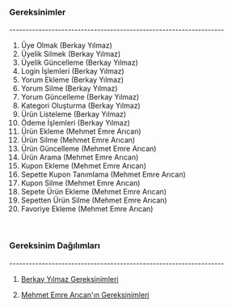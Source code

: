 <h3>Gereksinimler</h3>
------------------------------------------------------------------
</br>

1. Üye Olmak (Berkay Yılmaz)
2. Üyelik Silmek (Berkay Yılmaz)
3. Üyelik Güncelleme (Berkay Yılmaz)
4. Login İşlemleri (Berkay Yılmaz)
5. Yorum Ekleme (Berkay Yılmaz)
6. Yorum Silme (Berkay Yılmaz)
7. Yorum Güncelleme (Berkay Yılmaz)
8. Kategori Oluşturma (Berkay Yılmaz)
9. Ürün Listeleme (Berkay Yılmaz)
10. Ödeme İşlemleri (Berkay Yılmaz)
11. Ürün Ekleme (Mehmet Emre Arıcan)
12. Ürün Silme (Mehmet Emre Arıcan)
13. Ürün Güncelleme (Mehmet Emre Arıcan) 
14. Ürün Arama (Mehmet Emre Arıcan)
15. Kupon Ekleme (Mehmet Emre Arıcan)
16. Sepette Kupon Tanımlama (Mehmet Emre Arıcan)
17. Kupon Silme (Mehmet Emre Arıcan)
18. Sepete Ürün Ekleme (Mehmet Emre Arıcan)
19. Sepetten Ürün Silme (Mehmet Emre Arıcan)
20. Favoriye Ekleme (Mehmet Emre Arıcan)

</br>
<h3>Gereksinim Dağılımları</h3>
------------------------------------------------------------------

1. [Berkay Yılmaz Gereksinimleri](Gereksinim-Analizleri/Berkay-Yilmaz-Gereksinimler.md)

2. [Mehmet Emre Arıcan'ın Gereksinimleri](Gereksinim-Analizleri/Mehmet-Emre-Arican-Gereksinimler.md)